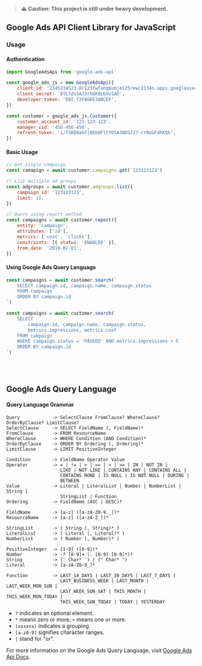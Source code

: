 > ⚠️ **Caution: This project is still under heavy development.**

## Google Ads API Client Library for JavaScript

<!-- [Documentation](https://google-ads-javascript.netlify.com) -->

### Usage

#### Authentication

```javascript
import GoogleAdsApi from 'google-ads-api'

const google_ads_js = new GoogleAdsApi({
    client_id: '2345234523-0r123fwfanq6umje125rewc2134n.apps.googleusercontent.com',
    client_secret: '8TLfdsSAJ3rhEK8LbUvSAO',
    developer_token: 'EBI_T2FAGKE3ABCEF',
})

const customer = google_ads_js.Customer({
    customer_account_id: '123-123-123',
    manager_cid: '456-456-456',
    refresh_token: '1/fSBD8aGFjQkb0FlCYO5ASNDSJ27-crNoGFdhKQk',
})
```

#### Basic Usage

```javascript
// Get single campaign
const camapign = await customer.campaigns.get('123123123')

// List multiple ad groups
const adgroups = await customer.adgroups.list({
    campaign_id: '123123123',
    limit: 15,
})

// Query using report method
const campaigns = await customer.report({
    entity: 'campaign',
    attributes: ['id'],
    metrics: ['cost', 'clicks'],
    constraints: [{ status: 'ENABLED' }],
    from_date: '2019-01-01',
})
```

#### Using Google Ads Query Language

```javascript
const campaigns = await customer.search(`
    SELECT campaign.id, campaign.name, campaign.status
    FROM campaign
    ORDER BY campaign.id
`)

const campaigns = await customer.search(`
    SELECT 
        campaign.id, campaign.name, campaign.status, 
        metrics.impressions, metrics.cost
    FROM campaign
    WHERE campaign.status = 'PAUSED' AND metrics.impressions > 5
    ORDER BY campaign.id
`)
```

<br/>
<br/>

## Google Ads Query Language

#### Query Language Grammar

```
Query            -> SelectClause FromClause? WhereClause? OrderByClause? LimitClause?
SelectClause     -> SELECT FieldName (, FieldName)*
FromClause       -> FROM ResourceName
WhereClause      -> WHERE Condition (AND Condition)*
OrderByClause    -> ORDER BY Ordering (, Ordering)*
LimitClause      -> LIMIT PositiveInteger

Condition        -> FieldName Operator Value
Operator         -> = | != | > | >= | < | <= | IN | NOT IN |
                    LIKE | NOT LIKE | CONTAINS ANY | CONTAINS ALL |
                    CONTAINS NONE | IS NULL | IS NOT NULL | DURING |
                    BETWEEN
Value            -> Literal | LiteralList | Number | NumberList | String |
                    StringList | Function
Ordering         -> FieldName (ASC | DESC)?

FieldName        -> [a-z] ([a-zA-Z0-9._])*
ResourceName     -> [a-z] ([a-zA-Z_])*

StringList       -> ( String (, String)* )
LiteralList      -> ( Literal (, Literal)* )
NumberList       -> ( Number (, Number)* )

PositiveInteger  -> [1-9] ([0-9])*
Number           -> -? [0-9]+ (. [0-9] [0-9]*)?
String           -> (' Char* ') | (" Char* ")
Literal          -> [a-zA-Z0-9_]*

Function         -> LAST_14_DAYS | LAST_30_DAYS | LAST_7_DAYS |
                    LAST_BUSINESS_WEEK | LAST_MONTH | LAST_WEEK_MON_SUN |
                    LAST_WEEK_SUN_SAT | THIS_MONTH | THIS_WEEK_MON_TODAY |
                    THIS_WEEK_SUN_TODAY | TODAY | YESTERDAY
```

-   `?` indicates an optional element.
-   `*` means zero or more; `+` means one or more.
-   `(xxxxxx)` indicates a grouping.
-   `[a-z0-9]` signifies character ranges.
-   `|` stand for "or".

For more information on the Google Ads Query Language, visit [Google Ads Api Docs](https://developers.google.com/google-ads/api/docs/query/overview).
